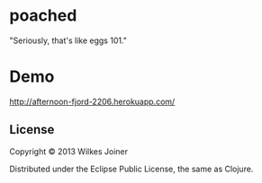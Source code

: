 # poached

"Seriously, that's like eggs 101."

# Demo
http://afternoon-fjord-2206.herokuapp.com/

## License

Copyright © 2013 Wilkes Joiner

Distributed under the Eclipse Public License, the same as Clojure.
